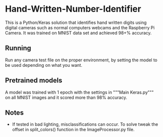 # Hand-Written-Number-Identifier
This is a Python/Keras solution that identifies hand written digits using digital cameras such as normal computers webcams and the Raspberry Pi Camera. It was trained on MNIST data set and achieved 98+% accuracy.

## Running
Run any camera test file on the proper environment, by setting the model to be used depending on what you want.

## Pretrained models
A model was trained with 1 epoch with the settings in """Main Keras.py""" on all MNIST images and it scored more than 98% accuracy.

## Notes
* If tested in bad lighting, misclassifications can occur. To solve tweak the offset in split_colors() function in the ImageProcessor.py file.
